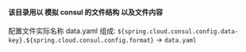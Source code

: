 
#### 该目录用以 模拟 consul 的文件结构 以及文件内容

配置文件实际名称 data.yaml 组成: 
`${spring.cloud.consul.config.data-key}.${spring.cloud.consul.config.format}` -> `data.yaml`
